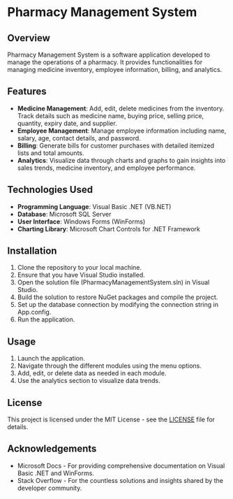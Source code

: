 # Pharmacy Management System

## Overview

Pharmacy Management System is a software application developed to manage the operations of a pharmacy. It provides functionalities for managing medicine inventory, employee information, billing, and analytics.

## Features

- **Medicine Management**: Add, edit, delete medicines from the inventory. Track details such as medicine name, buying price, selling price, quantity, expiry date, and supplier.
- **Employee Management**: Manage employee information including name, salary, age, contact details, and password.
- **Billing**: Generate bills for customer purchases with detailed itemized lists and total amounts.
- **Analytics**: Visualize data through charts and graphs to gain insights into sales trends, medicine inventory, and employee performance.

## Technologies Used

- **Programming Language**: Visual Basic .NET (VB.NET)
- **Database**: Microsoft SQL Server
- **User Interface**: Windows Forms (WinForms)
- **Charting Library**: Microsoft Chart Controls for .NET Framework

## Installation

1. Clone the repository to your local machine.
2. Ensure that you have Visual Studio installed.
3. Open the solution file (PharmacyManagementSystem.sln) in Visual Studio.
4. Build the solution to restore NuGet packages and compile the project.
5. Set up the database connection by modifying the connection string in App.config.
6. Run the application.

## Usage

1. Launch the application.
2. Navigate through the different modules using the menu options.
3. Add, edit, or delete data as needed in each module.
4. Use the analytics section to visualize data trends.

## License

This project is licensed under the MIT License - see the [LICENSE](LICENSE) file for details.

## Acknowledgements

- Microsoft Docs - For providing comprehensive documentation on Visual Basic .NET and WinForms.
- Stack Overflow - For the countless solutions and insights shared by the developer community.
